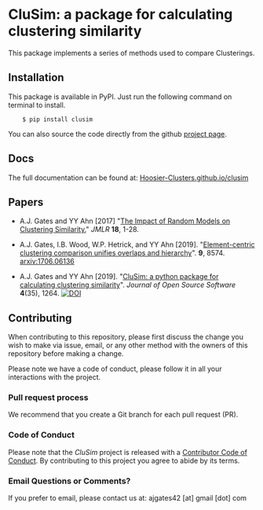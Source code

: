 # CluSim: a package for calculating clustering similarity

This package implements a series of methods used to compare Clusterings.

Installation
------------

This package is available in PyPI. Just run the following command on terminal to install.

```
    $ pip install clusim
```

You can also source the code directly from the github [project page](https://github.com/Hoosier-Clusters/clusim).

Docs
----

The full documentation can be found at: [Hoosier-Clusters.github.io/clusim](https://Hoosier-Clusters.github.io/clusim)

Papers
------

- A.J. Gates and YY Ahn [2017] "[The Impact of Random Models on Clustering Similarity.](http://jmlr.org/papers/volume18/17-039/17-039.pdf)" *JMLR* **18**, 1-28.

- A.J. Gates, I.B. Wood, W.P. Hetrick, and YY Ahn [2019]. "[Element-centric clustering comparison unifies overlaps and hierarchy](https://www.nature.com/articles/s41598-019-44892-y)". **9**, 8574.    [arxiv:1706.06136](https://arxiv.org/abs/1706.06136)

- A.J. Gates and YY Ahn [2019]. "[CluSim: a python package for calculating clustering similarity](http://joss.theoj.org/papers/10.21105/joss.01264)". *Journal of Open Source Software* **4**(35), 1264. [![DOI](http://joss.theoj.org/papers/10.21105/joss.01264/status.svg)](https://doi.org/10.21105/joss.01264)


Contributing
------

When contributing to this repository, please first discuss the change you wish to make via issue,
email, or any other method with the owners of this repository before making a change. 

Please note we have a code of conduct, please follow it in all your interactions with the project.

### Pull request process

We recommend that you create a Git branch for each pull request (PR).  


### Code of Conduct

Please note that the *CluSim* project is released with a
[Contributor Code of Conduct](CODE_OF_CONDUCT.md). By contributing to this
project you agree to abide by its terms.

### Email Questions or Comments? 

If you prefer to email, please contact us at: ajgates42 [at] gmail [dot] com

